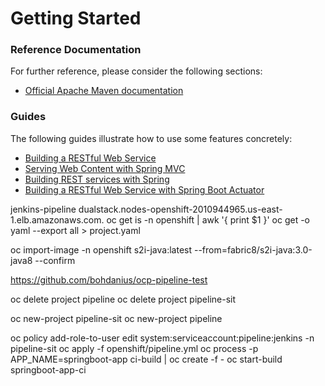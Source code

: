# Getting Started

### Reference Documentation
For further reference, please consider the following sections:

* [Official Apache Maven documentation](https://maven.apache.org/guides/index.html)

### Guides
The following guides illustrate how to use some features concretely:

* [Building a RESTful Web Service](https://spring.io/guides/gs/rest-service/)
* [Serving Web Content with Spring MVC](https://spring.io/guides/gs/serving-web-content/)
* [Building REST services with Spring](https://spring.io/guides/tutorials/bookmarks/)
* [Building a RESTful Web Service with Spring Boot Actuator](https://spring.io/guides/gs/actuator-service/)

jenkins-pipeline
dualstack.nodes-openshift-2010944965.us-east-1.elb.amazonaws.com.
oc get is -n openshift | awk '{ print $1 }'
oc get -o yaml --export all > project.yaml

oc import-image  -n openshift s2i-java:latest --from=fabric8/s2i-java:3.0-java8 --confirm


https://github.com/bohdanius/ocp-pipeline-test

oc delete project pipeline
oc delete project pipeline-sit

oc new-project pipeline-sit
oc new-project pipeline

oc policy add-role-to-user edit system:serviceaccount:pipeline:jenkins -n pipeline-sit
oc apply -f openshift/pipeline.yml
oc process -p APP_NAME=springboot-app ci-build  | oc create -f -
oc start-build springboot-app-ci
